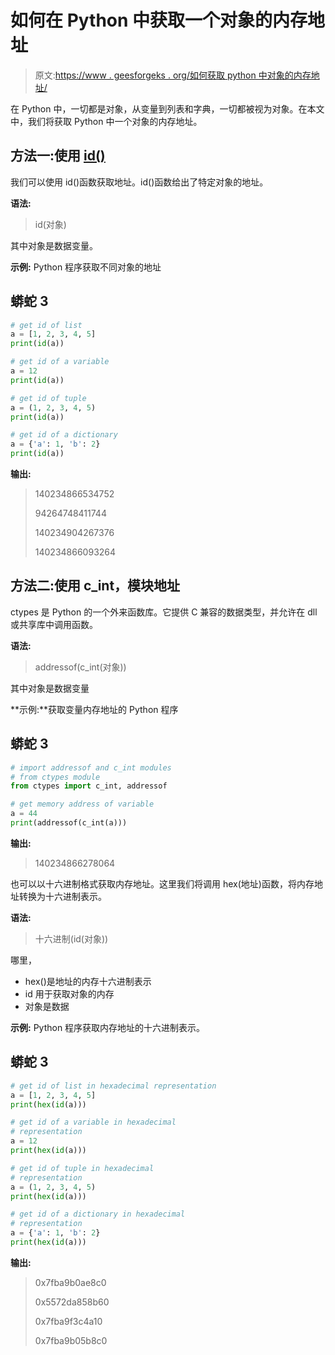 # 如何在 Python 中获取一个对象的内存地址

> 原文:[https://www . geesforgeks . org/如何获取 python 中对象的内存地址/](https://www.geeksforgeeks.org/how-to-get-the-memory-address-of-an-object-in-python/)

在 Python 中，一切都是对象，从变量到列表和字典，一切都被视为对象。在本文中，我们将获取 Python 中一个对象的内存地址。

## 方法一:使用 [id()](https://www.geeksforgeeks.org/id-function-python/)

我们可以使用 id()函数获取地址。id()函数给出了特定对象的地址。

**语法:**

> id(对象)

其中对象是数据变量。

**示例:** Python 程序获取不同对象的地址

## 蟒蛇 3

```py
# get id of list
a = [1, 2, 3, 4, 5]
print(id(a))

# get id of a variable
a = 12
print(id(a))

# get id of tuple
a = (1, 2, 3, 4, 5)
print(id(a))

# get id of a dictionary
a = {'a': 1, 'b': 2}
print(id(a))
```

**输出:**

> 140234866534752
> 
> 94264748411744
> 
> 140234904267376
> 
> 140234866093264

## **方法二:使用 c_int，模块地址**

ctypes 是 Python 的一个外来函数库。它提供 C 兼容的数据类型，并允许在 dll 或共享库中调用函数。

**语法:**

> addressof(c_int(对象))

其中对象是数据变量

**示例:**获取变量内存地址的 Python 程序

## 蟒蛇 3

```py
# import addressof and c_int modules 
# from ctypes module
from ctypes import c_int, addressof

# get memory address of variable
a = 44
print(addressof(c_int(a)))
```

**输出:**

> 140234866278064

也可以以十六进制格式获取内存地址。这里我们将调用 hex(地址)函数，将内存地址转换为十六进制表示。

**语法:**

> 十六进制(id(对象))

哪里，

*   hex()是地址的内存十六进制表示
*   id 用于获取对象的内存
*   对象是数据

**示例:** Python 程序获取内存地址的十六进制表示。

## 蟒蛇 3

```py
# get id of list in hexadecimal representation
a = [1, 2, 3, 4, 5]
print(hex(id(a)))

# get id of a variable in hexadecimal 
# representation
a = 12
print(hex(id(a)))

# get id of tuple in hexadecimal 
# representation
a = (1, 2, 3, 4, 5)
print(hex(id(a)))

# get id of a dictionary in hexadecimal 
# representation
a = {'a': 1, 'b': 2}
print(hex(id(a)))
```

**输出:**

> 0x7fba9b0ae8c0
> 
> 0x5572da858b60
> 
> 0x7fba9f3c4a10
> 
> 0x7fba9b05b8c0